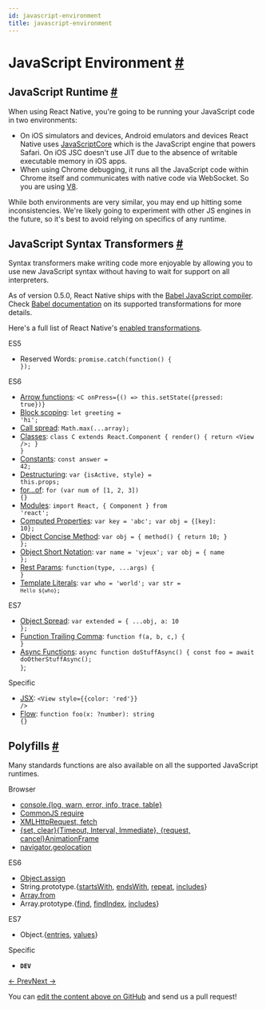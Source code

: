 ```yaml
---
id: javascript-environment
title: javascript-environment
---
```

<a id="content"></a><h1><a class="anchor" name="javascript-environment"></a>JavaScript Environment <a class="hash-link" href="docs/javascript-environment.html#javascript-environment">#</a></h1><div><h2><a class="anchor" name="javascript-runtime"></a>JavaScript Runtime <a class="hash-link" href="docs/javascript-environment.html#javascript-runtime">#</a></h2><p>When using React Native, you're going to be running your JavaScript code in two environments:</p><ul><li>On iOS simulators and devices, Android emulators and devices React Native uses <a href="http://trac.webkit.org/wiki/JavaScriptCore" target="_blank">JavaScriptCore</a> which is the JavaScript engine that powers Safari. On iOS JSC doesn't use JIT due to the absence of writable executable memory in iOS apps.</li><li>When using Chrome debugging, it runs all the JavaScript code within Chrome itself and communicates with native code via WebSocket. So you are using <a href="https://code.google.com/p/v8/" target="_blank">V8</a>.</li></ul><p>While both environments are very similar, you may end up hitting some inconsistencies. We're likely going to experiment with other JS engines in the future, so it's best to avoid relying on specifics of any runtime.</p><h2><a class="anchor" name="javascript-syntax-transformers"></a>JavaScript Syntax Transformers <a class="hash-link" href="docs/javascript-environment.html#javascript-syntax-transformers">#</a></h2><p>Syntax transformers make writing code more enjoyable by allowing you to use new JavaScript syntax without having to wait for support on all interpreters.</p><p>As of version 0.5.0, React Native ships with the <a href="https://babeljs.io" target="_blank">Babel JavaScript compiler</a>. Check <a href="https://babeljs.io/docs/plugins/#transform-plugins" target="_blank">Babel documentation</a> on its supported transformations for more details.</p><p>Here's a full list of React Native's <a href="https://github.com/facebook/react-native/blob/master/babel-preset/configs/main.js#L16" target="_blank">enabled transformations</a>.</p><p>ES5</p><ul><li>Reserved Words: <code>promise.catch(function() { });</code></li></ul><p>ES6</p><ul><li><a href="http://babeljs.io/docs/learn-es2015/#arrows" target="_blank">Arrow functions</a>: <code>&lt;C onPress={() =&gt; this.setState({pressed: true})}</code></li><li><a href="https://babeljs.io/docs/learn-es2015/#let-const" target="_blank">Block scoping</a>: <code>let greeting = 'hi';</code></li><li><a href="http://babeljs.io/docs/learn-es2015/#default-rest-spread" target="_blank">Call spread</a>: <code>Math.max(...array);</code></li><li><a href="http://babeljs.io/docs/learn-es2015/#classes" target="_blank">Classes</a>: <code>class C extends React.Component { render() { return &lt;View /&gt;; } }</code></li><li><a href="https://babeljs.io/docs/learn-es2015/#let-const" target="_blank">Constants</a>: <code>const answer = 42;</code></li><li><a href="http://babeljs.io/docs/learn-es2015/#destructuring" target="_blank">Destructuring</a>: <code>var {isActive, style} = this.props;</code></li><li><a href="https://developer.mozilla.org/en-US/docs/Web/JavaScript/Reference/Statements/for...of" target="_blank">for...of</a>: <code>for (var num of [1, 2, 3]) {}</code></li><li><a href="http://babeljs.io/docs/learn-es2015/#modules" target="_blank">Modules</a>: <code>import React, { Component } from 'react';</code></li><li><a href="http://babeljs.io/docs/learn-es2015/#enhanced-object-literals" target="_blank">Computed Properties</a>: <code>var key = 'abc'; var obj = {[key]: 10};</code></li><li><a href="http://babeljs.io/docs/learn-es2015/#enhanced-object-literals" target="_blank">Object Concise Method</a>: <code>var obj = { method() { return 10; } };</code></li><li><a href="http://babeljs.io/docs/learn-es2015/#enhanced-object-literals" target="_blank">Object Short Notation</a>: <code>var name = 'vjeux'; var obj = { name };</code></li><li><a href="https://github.com/sebmarkbage/ecmascript-rest-spread" target="_blank">Rest Params</a>: <code>function(type, ...args) { }</code></li><li><a href="http://babeljs.io/docs/learn-es2015/#template-strings" target="_blank">Template Literals</a>: <code>var who = 'world'; var str = `Hello ${who}`;</code></li></ul><p>ES7</p><ul><li><a href="https://github.com/sebmarkbage/ecmascript-rest-spread" target="_blank">Object Spread</a>: <code>var extended = { ...obj, a: 10 };</code></li><li><a href="https://github.com/jeffmo/es-trailing-function-commas" target="_blank">Function Trailing Comma</a>: <code>function f(a, b, c,) { }</code></li><li><a href="https://github.com/tc39/ecmascript-asyncawait" target="_blank">Async Functions</a>: <code>async function doStuffAsync() { const foo = await doOtherStuffAsync(); }</code>;</li></ul><p>Specific</p><ul><li><a href="https://facebook.github.io/react/docs/jsx-in-depth.html" target="_blank">JSX</a>: <code>&lt;View style={{color: 'red'}} /&gt;</code></li><li><a href="http://flowtype.org/" target="_blank">Flow</a>: <code>function foo(x: ?number): string {}</code></li></ul><h2><a class="anchor" name="polyfills"></a>Polyfills <a class="hash-link" href="docs/javascript-environment.html#polyfills">#</a></h2><p>Many standards functions are also available on all the supported JavaScript runtimes.</p><p>Browser</p><ul><li><a href="https://developer.chrome.com/devtools/docs/console-api" target="_blank">console.{log, warn, error, info, trace, table}</a></li><li><a href="https://nodejs.org/docs/latest/api/modules.html" target="_blank">CommonJS require</a></li><li><a href="docs/network.html#content" target="_blank">XMLHttpRequest, fetch</a></li><li><a href="docs/timers.html#content" target="_blank">{set, clear}{Timeout, Interval, Immediate}, {request, cancel}AnimationFrame</a></li><li><a href="docs/geolocation.html#content" target="_blank">navigator.geolocation</a></li></ul><p>ES6</p><ul><li><a href="https://developer.mozilla.org/en-US/docs/Web/JavaScript/Reference/Global_Objects/Object/assign" target="_blank">Object.assign</a></li><li>String.prototype.{<a href="https://developer.mozilla.org/en-US/docs/Web/JavaScript/Reference/Global_Objects/String/startsWith" target="_blank">startsWith</a>, <a href="https://developer.mozilla.org/en-US/docs/Web/JavaScript/Reference/Global_Objects/String/endsWith" target="_blank">endsWith</a>, <a href="https://developer.mozilla.org/en-US/docs/Web/JavaScript/Reference/Global_Objects/String/repeats" target="_blank">repeat</a>, <a href="https://developer.mozilla.org/en-US/docs/Web/JavaScript/Reference/Global_Objects/String/includes" target="_blank">includes</a>}</li><li><a href="https://developer.mozilla.org/en-US/docs/Web/JavaScript/Reference/Global_Objects/Array/from" target="_blank">Array.from</a></li><li>Array.prototype.{<a href="https://developer.mozilla.org/en-US/docs/Web/JavaScript/Reference/Global_Objects/Array/find" target="_blank">find</a>, <a href="https://developer.mozilla.org/en-US/docs/Web/JavaScript/Reference/Global_Objects/Array/findIndex" target="_blank">findIndex</a>, <a href="https://developer.mozilla.org/en-US/docs/Web/JavaScript/Reference/Global_Objects/Array/includes" target="_blank">includes</a>}</li></ul><p>ES7</p><ul><li>Object.{<a href="https://developer.mozilla.org/en-US/docs/Web/JavaScript/Reference/Global_Objects/Object/entries" target="_blank">entries</a>, <a href="https://developer.mozilla.org/en-US/docs/Web/JavaScript/Reference/Global_Objects/Object/values" target="_blank">values</a>}</li></ul><p>Specific</p><ul><li><code>__DEV__</code></li></ul></div><div class="docs-prevnext"><a class="docs-prev" href="docs/timers.html#content">← Prev</a><a class="docs-next" href="docs/direct-manipulation.html#content">Next →</a></div><p class="edit-page-block">You can <a target="_blank" href="https://github.com/facebook/react-native/blob/master/docs/JavaScriptEnvironment.md">edit the content above on GitHub</a> and send us a pull request!</p>